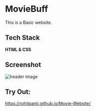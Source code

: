
# MovieBuff
This is a Basic website.


## Tech Stack

**HTML & CSS** 



## Screenshot

![header image](https://raw.github.com/Rohitpanti/Movie-Website/master/View.png)


## Try Out:

https://rohitpanti.github.io/Movie-Website/
